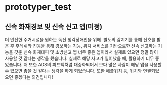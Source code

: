 # prototyper_test
신속 화재경보 및 신속 신고 앱(미정)
---------------
더 안전한 주거시설을 원하는 독신 청각장애인을 위해  별도의 감지기를 통해 신호를 받은 후 후레쉬와 진동을 통해 경보하는 기능, 위치 서비스를 기반으로한 신속 신고하는 기능을 갖춘 신속 화재대피 및 소방신고 앱
너무 좋은 앱이라서 실제로 있으면 정말 많이 사용할 것 같다는 생각을 했습니다. 실제로 해당 사고가 일어났을 때, 활용하기 너무 좋았습니다. 저 또한 ADS의 피드백처럼 대중화되어서 보다 많은 사람이 해당 앱을 사용할 수 있으면 좋을 것 같다는 생각을 하게 되었습니다. 또한 애플워치 등, 워치와 연결되었으면 좋겠다는 의견입니다!

